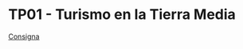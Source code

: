 # TP01 - Turismo en la Tierra Media

[Consigna](_consigna%2FTP001%20-%20Turismo%20en%20la%20Tierra%20Media%2C%20Cap%C3%ADtulo%20I.pdf)
